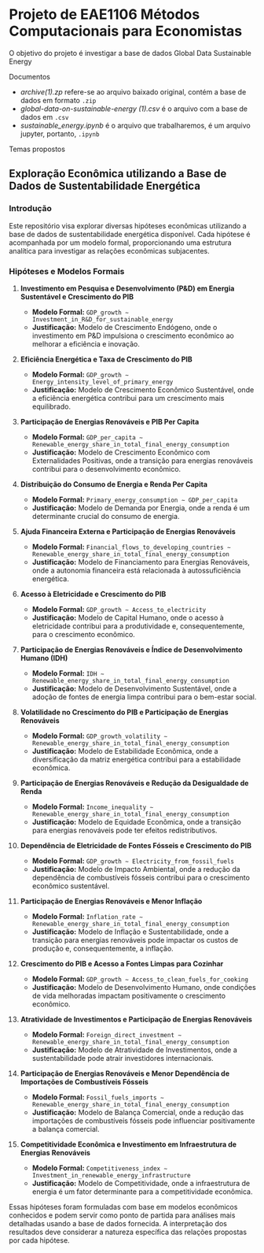 # Projeto de EAE1106 Métodos Computacionais para Economistas

O objetivo do projeto é investigar a base de dados Global Data Sustainable Energy


Documentos
- *archive(1).zp* refere-se ao arquivo baixado original, contém a base de dados em formato `.zip`
- *global-data-on-sustainable-energy (1).csv* é o arquivo com a base de dados em `.csv`
- *sustainable_energy.ipynb* é o arquivo que trabalharemos, é um arquivo jupyter, portanto, `.ipynb`

Temas propostos
## Exploração Econômica utilizando a Base de Dados de Sustentabilidade Energética

### Introdução

Este repositório visa explorar diversas hipóteses econômicas utilizando a base de dados de sustentabilidade energética disponível. Cada hipótese é acompanhada por um modelo formal, proporcionando uma estrutura analítica para investigar as relações econômicas subjacentes.

### Hipóteses e Modelos Formais

1. **Investimento em Pesquisa e Desenvolvimento (P&D) em Energia Sustentável e Crescimento do PIB**
   - **Modelo Formal:** `GDP_growth ∼ Investment_in_R&D_for_sustainable_energy`
   - **Justificação:** Modelo de Crescimento Endógeno, onde o investimento em P&D impulsiona o crescimento econômico ao melhorar a eficiência e inovação.

2. **Eficiência Energética e Taxa de Crescimento do PIB**
   - **Modelo Formal:** `GDP_growth ∼ Energy_intensity_level_of_primary_energy`
   - **Justificação:** Modelo de Crescimento Econômico Sustentável, onde a eficiência energética contribui para um crescimento mais equilibrado.

3. **Participação de Energias Renováveis e PIB Per Capita**
   - **Modelo Formal:** `GDP_per_capita ∼ Renewable_energy_share_in_total_final_energy_consumption`
   - **Justificação:** Modelo de Crescimento Econômico com Externalidades Positivas, onde a transição para energias renováveis contribui para o desenvolvimento econômico.

4. **Distribuição do Consumo de Energia e Renda Per Capita**
   - **Modelo Formal:** `Primary_energy_consumption ∼ GDP_per_capita`
   - **Justificação:** Modelo de Demanda por Energia, onde a renda é um determinante crucial do consumo de energia.

5. **Ajuda Financeira Externa e Participação de Energias Renováveis**
   - **Modelo Formal:** `Financial_flows_to_developing_countries ∼ Renewable_energy_share_in_total_final_energy_consumption`
   - **Justificação:** Modelo de Financiamento para Energias Renováveis, onde a autonomia financeira está relacionada à autossuficiência energética.

6. **Acesso à Eletricidade e Crescimento do PIB**
   - **Modelo Formal:** `GDP_growth ∼ Access_to_electricity`
   - **Justificação:** Modelo de Capital Humano, onde o acesso à eletricidade contribui para a produtividade e, consequentemente, para o crescimento econômico.

7. **Participação de Energias Renováveis e Índice de Desenvolvimento Humano (IDH)**
   - **Modelo Formal:** `IDH ∼ Renewable_energy_share_in_total_final_energy_consumption`
   - **Justificação:** Modelo de Desenvolvimento Sustentável, onde a adoção de fontes de energia limpa contribui para o bem-estar social.

8. **Volatilidade no Crescimento do PIB e Participação de Energias Renováveis**
   - **Modelo Formal:** `GDP_growth_volatility ∼ Renewable_energy_share_in_total_final_energy_consumption`
   - **Justificação:** Modelo de Estabilidade Econômica, onde a diversificação da matriz energética contribui para a estabilidade econômica.

9. **Participação de Energias Renováveis e Redução da Desigualdade de Renda**
   - **Modelo Formal:** `Income_inequality ∼ Renewable_energy_share_in_total_final_energy_consumption`
   - **Justificação:** Modelo de Equidade Econômica, onde a transição para energias renováveis pode ter efeitos redistributivos.

10. **Dependência de Eletricidade de Fontes Fósseis e Crescimento do PIB**
    - **Modelo Formal:** `GDP_growth ∼ Electricity_from_fossil_fuels`
    - **Justificação:** Modelo de Impacto Ambiental, onde a redução da dependência de combustíveis fósseis contribui para o crescimento econômico sustentável.

11. **Participação de Energias Renováveis e Menor Inflação**
    - **Modelo Formal:** `Inflation_rate ∼ Renewable_energy_share_in_total_final_energy_consumption`
    - **Justificação:** Modelo de Inflação e Sustentabilidade, onde a transição para energias renováveis pode impactar os custos de produção e, consequentemente, a inflação.

12. **Crescimento do PIB e Acesso a Fontes Limpas para Cozinhar**
    - **Modelo Formal:** `GDP_growth ∼ Access_to_clean_fuels_for_cooking`
    - **Justificação:** Modelo de Desenvolvimento Humano, onde condições de vida melhoradas impactam positivamente o crescimento econômico.

13. **Atratividade de Investimentos e Participação de Energias Renováveis**
    - **Modelo Formal:** `Foreign_direct_investment ∼ Renewable_energy_share_in_total_final_energy_consumption`
    - **Justificação:** Modelo de Atratividade de Investimentos, onde a sustentabilidade pode atrair investidores internacionais.

14. **Participação de Energias Renováveis e Menor Dependência de Importações de Combustíveis Fósseis**
    - **Modelo Formal:** `Fossil_fuels_imports ∼ Renewable_energy_share_in_total_final_energy_consumption`
    - **Justificação:** Modelo de Balança Comercial, onde a redução das importações de combustíveis fósseis pode influenciar positivamente a balança comercial.

15. **Competitividade Econômica e Investimento em Infraestrutura de Energias Renováveis**
    - **Modelo Formal:** `Competitiveness_index ∼ Investment_in_renewable_energy_infrastructure`
    - **Justificação:** Modelo de Competitividade, onde a infraestrutura de energia é um fator determinante para a competitividade econômica.

Essas hipóteses foram formuladas com base em modelos econômicos conhecidos e podem servir como ponto de partida para análises mais detalhadas usando a base de dados fornecida. A interpretação dos resultados deve considerar a natureza específica das relações propostas por cada hipótese.
